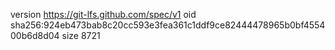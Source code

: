 version https://git-lfs.github.com/spec/v1
oid sha256:924eb473bab8c20cc593e3fea361c1ddf9ce82444478965b0bf455400b6d8d04
size 8721
